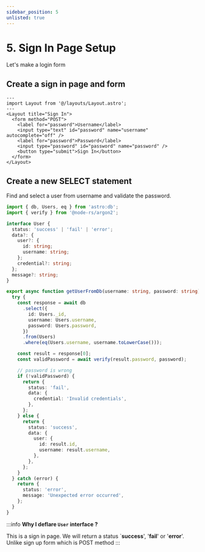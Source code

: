 ```yaml
---
sidebar_position: 5
unlisted: true
---
```


# 5. Sign In Page Setup

Let's make a login form

## Create a sign in page and form

```tsx title="src/pages/signin.astro"
---
import Layout from '@/layouts/Layout.astro';
---
<Layout title="Sign In">
  <form method="POST">
    <label for="password">Username</label>
    <input type="text" id="password" name="username" autocomplete="off" />
    <label for="password">Password</label>
    <input type="password" id="password" name="password" />
    <button type="submit">Sign In</button>
  </form>
</Layout>
```

## Create a new SELECT statement

Find and select a user from username and validate the password.

```ts title="src/libs/select.ts"
import { db, Users, eq } from 'astro:db';
import { verify } from '@node-rs/argon2';

interface User {
  status: 'success' | 'fail' | 'error';
  data?: {
    user?: {
      id: string;
      username: string;
    };
    credential?: string;
  };
  message?: string;
}

export async function getUserFromDb(username: string, password: string): Promise<User> {
  try {
    const response = await db
      .select({
        id: Users._id,
        username: Users.username,
        password: Users.password,
      })
      .from(Users)
      .where(eq(Users.username, username.toLowerCase()));

    const result = response[0];
    const validPassword = await verify(result.password, password);

    // password is wrong
    if (!validPassword) {
      return {
        status: 'fail',
        data: {
          credential: 'Invalid credentials',
        },
      };
    } else {
      return {
        status: 'success',
        data: {
          user: {
            id: result.id,
            username: result.username,
          },
        },
      };
    }
  } catch (error) {
    return {
      status: 'error',
      message: 'Unexpected error occurred',
    };
  }
}
```

:::info
**Why I deflare `User` interface ?**

This is a sign in page. We will return a status `**success**', '**fail**' or '**error**'. Unlike sign up form which is POST method
:::
